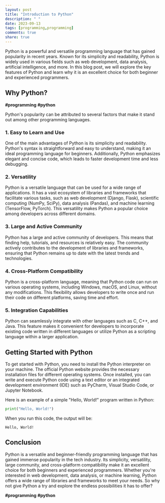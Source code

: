 ```yaml
---
layout: post
title: "Introduction to Python"
description: " "
date: 2023-09-13
tags: [programming,programming]
comments: true
share: true
---
```


Python is a powerful and versatile programming language that has gained popularity in recent years. Known for its simplicity and readability, Python is widely used in various fields such as web development, data analysis, artificial intelligence, and more. In this blog post, we will explore the key features of Python and learn why it is an excellent choice for both beginner and experienced programmers.

## Why Python?

**#programming** **#python**

Python's popularity can be attributed to several factors that make it stand out among other programming languages.

### 1. Easy to Learn and Use

One of the main advantages of Python is its simplicity and readability. Python's syntax is straightforward and easy to understand, making it an ideal programming language for beginners. Additionally, Python emphasizes elegant and concise code, which leads to faster development time and less debugging.

### 2. Versatility

Python is a versatile language that can be used for a wide range of applications. It has a vast ecosystem of libraries and frameworks that facilitate various tasks, such as web development (Django, Flask), scientific computing (NumPy, SciPy), data analysis (Pandas), and machine learning (TensorFlow, PyTorch). This versatility makes Python a popular choice among developers across different domains.

### 3. Large and Active Community

Python has a large and active community of developers. This means that finding help, tutorials, and resources is relatively easy. The community actively contributes to the development of libraries and frameworks, ensuring that Python remains up to date with the latest trends and technologies.

### 4. Cross-Platform Compatibility

Python is a cross-platform language, meaning that Python code can run on various operating systems, including Windows, macOS, and Linux, without any modifications. This flexibility allows developers to write once and run their code on different platforms, saving time and effort.

### 5. Integration Capabilities

Python can seamlessly integrate with other languages such as C, C++, and Java. This feature makes it convenient for developers to incorporate existing code written in different languages or utilize Python as a scripting language within a larger application.

## Getting Started with Python

To get started with Python, you need to install the Python interpreter on your machine. The official Python website provides the necessary installation files for different operating systems. Once installed, you can write and execute Python code using a text editor or an integrated development environment (IDE) such as PyCharm, Visual Studio Code, or Jupyter Notebook.

Here is an example of a simple "Hello, World!" program written in Python:

```python
print("Hello, World!")
```

When you run this code, the output will be:

```
Hello, World!
```

## Conclusion

Python is a versatile and beginner-friendly programming language that has gained immense popularity in the tech industry. Its simplicity, versatility, large community, and cross-platform compatibility make it an excellent choice for both beginners and experienced programmers. Whether you're interested in web development, data analysis, or machine learning, Python offers a wide range of libraries and frameworks to meet your needs. So why not give Python a try and explore the endless possibilities it has to offer?

**#programming** **#python**